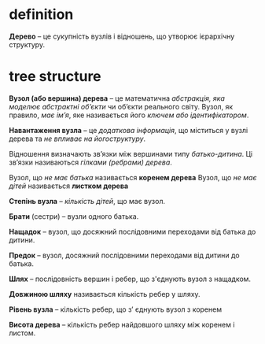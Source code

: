 
# definition
__Дерево__ – це сукупність вузлів і відношень, 
що утворює ієрархічну структуру.

# tree structure
__Вузол (або вершина) дерева__ – це
математична _абстракція, яка моделює
абстрактні об’єкти_ чи об’єкти реального
світу. Вузол, як правило, _має ім’я_, яке
називається його _ключем або
ідентифікатором_.

__Навантаження вузла__ – це _додаткова інформація_, що міститься у
вузлі дерева та _не впливає на йогоструктуру_.

Відношення визначають зв’язки між
вершинами типу _батько-дитина_.
Ці зв’язки називаються _гілками
(ребрами) дерева_.

Вузол, що _не має батька_ називається
__коренем дерева__
Вузол, що _не має дітей_ 
називається __листком дерева__

__Степінь вузла__ – _кількість дітей_, що має
вузол.

__Брати__ (сестри) – вузли одного батька.

__Нащадок__ – вузол, що досяжний
послідовними переходами від батька до
дитини.

__Предок__ – вузол, досяжний послідовними
переходами від дитини до батька.

__Шлях__ – послідовність вершин і ребер,
що з'єднують вузол з нащадком.

__Довжиною шляху__ називається кількість
ребер у шляху.

__Рівень вузла__ – кількість ребер, що з’
єднують вузол з коренем

__Висота дерева__ – кількість ребер
найдовшого шляху між коренем і
листом.
